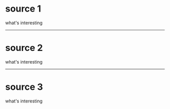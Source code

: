 # source 1
what's interesting

---

# source 2
what's interesting

---

# source 3
what's interesting


